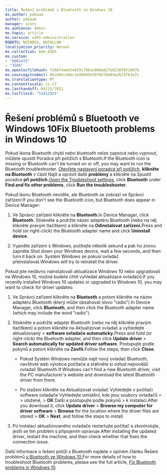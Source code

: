 ```yaml
---
title: Řešení problémů s Bluetooth ve Windows 10
ms.author: pebaum
author: pebaum
manager: scotv
ms.audience: Admin
ms.topic: article
ms.service: o365-administration
ROBOTS: NOINDEX, NOFOLLOW
localization_priority: Normal
ms.collection: Adm_O365
ms.custom:
- "9001475"
- "3506"
ms.openlocfilehash: f20bf4a642e019c7901e988a027e0220f0f1b07b
ms.sourcegitcommit: 8bc60ec34bc1e40685e3976576e04a2623f63a7c
ms.translationtype: MT
ms.contentlocale: cs-CZ
ms.lasthandoff: 04/15/2021
ms.locfileid: "51812925"
---
```

# <a name="fix-bluetooth-problems-in-windows-10"></a><span data-ttu-id="8efaa-102">Řešení problémů s Bluetooth ve Windows 10</span><span class="sxs-lookup"><span data-stu-id="8efaa-102">Fix Bluetooth problems in Windows 10</span></span>

<span data-ttu-id="8efaa-103">Pokud ikona Bluetooth chybí nebo bluetooth nelze zapnout nebo vypnout, můžete spustit Poradce při potížích s Bluetooth.</span><span class="sxs-lookup"><span data-stu-id="8efaa-103">If the Bluetooth icon is missing or Bluetooth can't be turned on or off, you may want to run the Bluetooth troubleshooter.</span></span> <span data-ttu-id="8efaa-104">[Otevřete nastavení poradce při potížích,](ms-settings:troubleshoot) **klikněte na Bluetooth** v části Najít a opravit další **problémy** a klikněte na Spustit poradce **při potížích.**</span><span class="sxs-lookup"><span data-stu-id="8efaa-104">[Open the Troubleshoot settings](ms-settings:troubleshoot), click **Bluetooth** under **Find and fix other problems**, click **Run the troubleshooter**.</span></span>

<span data-ttu-id="8efaa-105">Pokud ikonu Bluetooth nevidíte, ale Bluetooth se zobrazí ve Správci zařízení:</span><span class="sxs-lookup"><span data-stu-id="8efaa-105">If you don't see the Bluetooth icon, but Bluetooth does appear in Device Manager:</span></span>

1. <span data-ttu-id="8efaa-106">Ve Správci zařízení klikněte na **Bluetooth**.</span><span class="sxs-lookup"><span data-stu-id="8efaa-106">In Device Manager, click **Bluetooth**.</span></span> <span data-ttu-id="8efaa-107">Stiskněte a podržte název adaptéru Bluetooth (nebo na něj klikněte pravým tlačítkem) a klikněte na **Odinstalovat zařízení.**</span><span class="sxs-lookup"><span data-stu-id="8efaa-107">Press and hold (or right-click) the Bluetooth adapter name and click **Uninstall device**.</span></span>

2. <span data-ttu-id="8efaa-108">Vypněte zařízení s Windows, počkejte několik sekund a pak ho znovu zapněte.</span><span class="sxs-lookup"><span data-stu-id="8efaa-108">Shut down your Windows device, wait a few seconds, and then turn it back on.</span></span> <span data-ttu-id="8efaa-109">Systém Windows se pokusí ovladač přeinstalovat.</span><span class="sxs-lookup"><span data-stu-id="8efaa-109">Windows will try to reinstall the driver.</span></span>

<span data-ttu-id="8efaa-110">Pokud jste nedávno nainstalovali aktualizace Windows 10 nebo upgradovali na Windows 10, možná budete chtít vyhledat aktualizace ovladačů:</span><span class="sxs-lookup"><span data-stu-id="8efaa-110">If you recently installed Windows 10 updates or upgraded to Windows 10, you may want to check for driver updates:</span></span>

1. <span data-ttu-id="8efaa-111">Ve Správci zařízení klikněte na **Bluetooth** a potom klikněte na název adaptéru Bluetooth (který může obsahovat slovo "radio").</span><span class="sxs-lookup"><span data-stu-id="8efaa-111">In Device Manager, click **Bluetooth**, and then click the Bluetooth adapter name (which may include the word "radio").</span></span>

2. <span data-ttu-id="8efaa-112">Stiskněte a podržte adaptér Bluetooth (nebo na něj klikněte pravým tlačítkem) a potom klikněte na Aktualizovat ovladač a vyhledejte aktualizovaný  >  **software ovladače automaticky.**</span><span class="sxs-lookup"><span data-stu-id="8efaa-112">Press and hold (or right-click) the Bluetooth adapter, and then click **Update driver** > **Search automatically for updated driver software**.</span></span> <span data-ttu-id="8efaa-113">Postupujte podle pokynů a potom klikněte na **Zavřít.**</span><span class="sxs-lookup"><span data-stu-id="8efaa-113">Follow the steps, then click **Close**.</span></span>

      - <span data-ttu-id="8efaa-114">Pokud Systém Windows nemůže najít nový ovladač Bluetooth, navštivte web výrobce počítače a stáhněte si odtud nejnovější ovladač Bluetooth.</span><span class="sxs-lookup"><span data-stu-id="8efaa-114">If Windows can't find a new Bluetooth driver, visit the PC manufacturer's website and download the latest Bluetooth driver from there.</span></span>

    - <span data-ttu-id="8efaa-115">Po stažení klikněte na Aktualizovat ovladač Vyhledejte v počítači software ovladače Vyhledejte umístění, kde jsou soubory ovladačů  >    >   uložené, > **OK** Další a postupujte podle pokynů  >  k instalaci.</span><span class="sxs-lookup"><span data-stu-id="8efaa-115">After you download it, click **Update driver** > **Browse my computer for driver software** > **Browse** for the location where the driver files are stored > **OK** > **Next**, and follow the steps to install.</span></span>

3. <span data-ttu-id="8efaa-116">Po instalaci aktualizovaného ovladače restartujte počítač a zkontrolujte, jestli se tím problém s připojením opravuje.</span><span class="sxs-lookup"><span data-stu-id="8efaa-116">After installing the updated driver, restart the machine, and then check whether that fixes the connection issue.</span></span>

<span data-ttu-id="8efaa-117">Další informace o řešení potíží s Bluetooth najdete v úplném článku Řešení problémů [s Bluetooth ve Windows 10.](https://support.microsoft.com/help/14169/windows-10-fix-bluetooth-problems)</span><span class="sxs-lookup"><span data-stu-id="8efaa-117">For more details of how to troubleshoot Bluetooth problems, please see the full article, [Fix Bluetooth problems in Windows 10](https://support.microsoft.com/help/14169/windows-10-fix-bluetooth-problems).</span></span>
